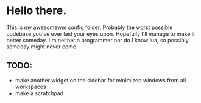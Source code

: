 # Hello there.
This is my awesomewm config folder. Probably the worst
possible codebase you've ever laid your eyes upon. Hopefully
I'll manage to make it better someday. I'm neither a
programmer nor do I know lua, so possibly someday might
never come.

## TODO:
* make another widget on the sidebar for minimized windows from
  all workspaces
* make a scratchpad
